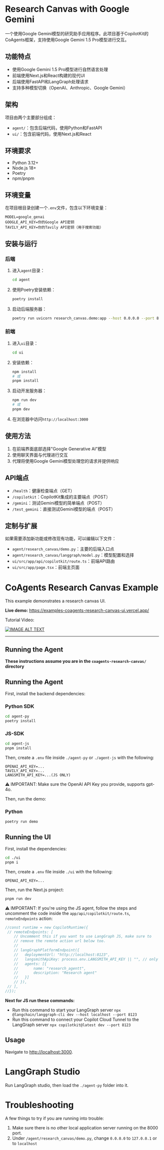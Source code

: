 # Research Canvas with Google Gemini

一个使用Google Gemini模型的研究助手应用程序。此项目基于CopilotKit的CoAgents框架，支持使用Google Gemini 1.5 Pro模型进行交互。

## 功能特点

- 使用Google Gemini 1.5 Pro模型进行自然语言处理
- 前端使用Next.js和React构建的现代UI
- 后端使用FastAPI和LangGraph处理请求
- 支持多种模型切换（OpenAI、Anthropic、Google Gemini）

## 架构

项目由两个主要部分组成：

- `agent/`：包含后端代码，使用Python和FastAPI
- `ui/`：包含前端代码，使用Next.js和React

## 环境要求

- Python 3.12+
- Node.js 18+
- Poetry
- npm/pnpm

## 环境变量

在项目根目录创建一个`.env`文件，包含以下环境变量：

```
MODEL=google_genai
GOOGLE_API_KEY=你的Google API密钥
TAVILY_API_KEY=你的Tavily API密钥（用于搜索功能）
```

## 安装与运行

### 后端

1. 进入`agent`目录：
   ```bash
   cd agent
   ```

2. 使用Poetry安装依赖：
   ```bash
   poetry install
   ```

3. 启动后端服务器：
   ```bash
   poetry run uvicorn research_canvas.demo:app --host 0.0.0.0 --port 8000
   ```

### 前端

1. 进入`ui`目录：
   ```bash
   cd ui
   ```

2. 安装依赖：
   ```bash
   npm install
   # 或
   pnpm install
   ```

3. 启动开发服务器：
   ```bash
   npm run dev
   # 或
   pnpm dev
   ```

4. 在浏览器中访问`http://localhost:3000`

## 使用方法

1. 在前端界面底部选择"Google Generative AI"模型
2. 使用聊天界面与代理进行交互
3. 代理将使用Google Gemini模型处理您的请求并提供响应

## API端点

- `/health`：健康检查端点（GET）
- `/copilotkit`：CopilotKit集成的主要端点（POST）
- `/gemini`：测试Gemini模型的简单端点（POST）
- `/test_gemini`：直接测试Gemini模型的端点（POST）

## 定制与扩展

如果需要添加新功能或修改现有功能，可以编辑以下文件：

- `agent/research_canvas/demo.py`：主要的后端入口点
- `agent/research_canvas/langgraph/model.py`：模型配置和选择
- `ui/src/app/api/copilotkit/route.ts`：前端API路由
- `ui/src/app/page.tsx`：前端主页面

# CoAgents Research Canvas Example

This example demonstrates a research canvas UI.

**Live demo:** https://examples-coagents-research-canvas-ui.vercel.app/

Tutorial Video:

[![IMAGE ALT TEXT](http://img.youtube.com/vi/0b6BVqPwqA0/0.jpg)](http://www.youtube.com/watch?v=0b6BVqPwqA0 "Build Agent-Native Apps with LangGraph & CoAgents (tutorial)")


---

## Running the Agent

**These instructions assume you are in the `coagents-research-canvas/` directory**

## Running the Agent

First, install the backend dependencies:

### Python SDK

```sh
cd agent-py
poetry install
```

### JS-SDK

```sh
cd agent-js
pnpm install
```

Then, create a `.env` file inside `./agent-py` or `./agent-js` with the following:

```
OPENAI_API_KEY=...
TAVILY_API_KEY=...
LANGSMITH_API_KEY=...(JS ONLY)
```

⚠️ IMPORTANT:
Make sure the OpenAI API Key you provide, supports gpt-4o.

Then, run the demo:

### Python

```sh
poetry run demo
```

## Running the UI

First, install the dependencies:

```sh
cd ./ui
pnpm i
```

Then, create a `.env` file inside `./ui` with the following:

```
OPENAI_API_KEY=...
```

Then, run the Next.js project:

```sh
pnpm run dev
```

⚠️ IMPORTANT:
If you're using the JS agent, follow the steps and uncomment the code inside the `app/api/copilotkit/route.ts`, `remoteEndpoints` action: 

```ts
//const runtime = new CopilotRuntime({
 // remoteEndpoints: [
    // Uncomment this if you want to use LangGraph JS, make sure to
    // remove the remote action url below too.
    //
    // langGraphPlatformEndpoint({
    //   deploymentUrl: "http://localhost:8123",
    //   langsmithApiKey: process.env.LANGSMITH_API_KEY || "", // only used in LangGraph Platform deployments
    //   agents: [{
    //       name: "research_agentt",
    //       description: "Research agent"
    //   }]
    // }),
 // ],
//});
```
**Next for JS run these commands:**
- Run this command to start your LangGraph server `npx @langchain/langgraph-cli dev --host localhost --port 8123`
- Run this command to connect your Copilot Cloud Tunnel to the LangGraph server `npx copilotkit@latest dev --port 8123`

## Usage

Navigate to [http://localhost:3000](http://localhost:3000).

# LangGraph Studio

Run LangGraph studio, then load the `./agent-py` folder into it.

# Troubleshooting

A few things to try if you are running into trouble:

1. Make sure there is no other local application server running on the 8000 port.
2. Under `/agent/research_canvas/demo.py`, change `0.0.0.0` to `127.0.0.1` or to `localhost`
